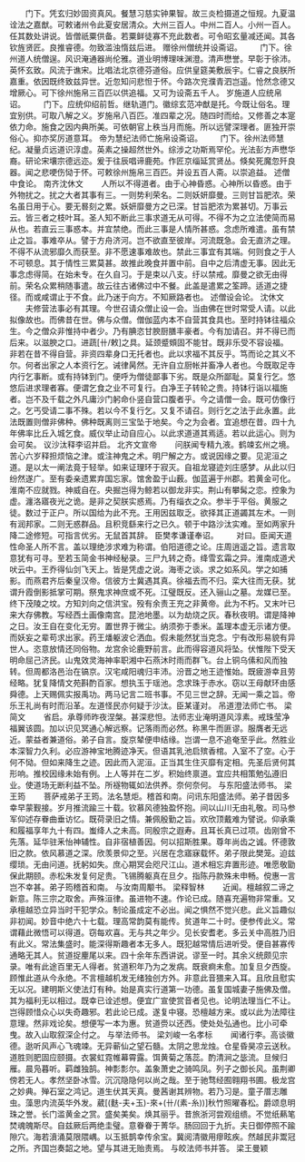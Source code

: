 <!-- { "loadSidebar": true } -->
　　门下。凭玄归妙固资真风。餐慧习慈实钟果智。故三炎检摄道之恒规。九夏温诠法之嘉猷。可敕诸州令此夏安居清众。大州三百人。中州二百人。小州一百人。任其数处讲说。皆僧祇粟供备。若粟鲜徒寡不充此数者。可令昭玄量减还闻。其各钦旌贤匠。良推睿德。勿致滥浊惰兹后进。
赠徐州僧统并设斋诏。
　　门下。徐州道人统僧逞。风识淹通器尚伦雅。道业明博理味渊澄。清声懋誉。早彰于徐沛。英怀玄致。风流于谯宋。比唱法北京德芬道俗。应供皇筵美敷辰宇。仁睿之良朕所嘉重。依因既终致兹异世。近忽知问悲怛于怀。今路次兖濮青泗岂遥。怆然念德又增厥心。可下徐州施帛三百匹以供追福。又可为设斋五千人。
岁施道人应统帛诏。
　　门下。应统仰绍前哲。继轨道门。徽综玄范冲猷是托。今既让俗名。理宜别供。可取八解之义。岁施帛八百匹。准四辈之况。随四时而给。又修善之本寔依力命。施食之因内典所美。可依朝官上秩当月而施。所以远譬深理者。匪独开崇俗心。抑亦奖厉道意耳。
帝为慧纪法师亡施帛设斋诏。
　　门下。徐州法师慧纪。凝量贞远道识淳虚。英素之操超然世外。综涉之功斯焉罕伦。光法彭方声懋华裔。研论宋壤宗德远迩。爰于往辰唱谛鹿苑。作匠京缁延赏贤丛。倏矣死魔忽歼良器。闻之悲哽伤恸于怀。可敕徐州施帛三百匹。并设五百人斋。以崇追益。
述僧中食论。
南齐沈休文
　　人所以不得道者。由于心神昏惑。心神所以昏惑。由于外物扰之。扰之大者其事有三。一则势利荣名。二则妖妍靡曼。三则甘旨肥浓。荣名虽日用于心。要无晷刻之累。妖妍靡曼方之已深。甘旨肥浓为累甚切。万事云云。皆三者之枝叶耳。圣人知不断此三事求道无从可得。不得不为之立法使简而易从也。若直云三事惑本。并宜禁绝。而此三事是人情所甚惑。念虑所难遣。虽有禁止之旨。事难卒从。譬于方舟济河。岂不欲直至彼岸。河流既急。会无直济之理。不得不从流邪靡久而获至。非不愿速事难故也。禁此三事宜有其端。何则食之于人不可顿息。其于情性三累莫甚。故推此晚食并置中前。自中之后清虚无事。因此无事念虑得简。在始未专。在久自习。于是束以八支。纡以禁戒。靡曼之欲无由得前。荣名众累稍随事遣。故云往古诸佛过中不餐。此盖是遣累之筌蹄。适道之捷径。而或咸谓止于不食。此乃迷于向方。不知厥路者也。
述僧设会论。
沈休文
　　夫修营法事必有其理。今世召请众僧止设一会。当由佛在世时常受人请。以此拟像故也。而佛昔在世。佛与众僧。僧伽蓝内本不自营其食具也。至时持钵往福众生。今之僧众非惟持中者少。乃有腆恣甘腴厨膳丰豪者。今有加请召。并不得已而后来。以滋腴之口。进蔬[卄/敕]之具。延颈蹙頞固不能甘。既非乐受不容设福。非若在昔不得自营。非资四辈身口无托者也。此以求福不其反乎。笃而论之其义不尔。何者出家之人本资行乞。诫律昺然。无许自立厨帐并畜净人者也。今既取足寺内行乞事断。或有持钵到门。便呼为僧徒鄙事下劣。既是众所鄙耻。莫复行乞。悠悠后进求理者寡。便谓乞食之业不可复行。白净王子转轮之贵。持钵行诣以福施者。岂不及千载之外凡庸沙门躬命仆竖自营口腹者乎。今之请僧一会。既可仿像行之。乞丐受请二事不殊。若以今不复行乞。又复不请召。则行乞之法于此永置。此法既置则僧非佛种。佛种既离则三宝坠于地矣。今之为会者。宜追想在昔。四十九年佛率比丘入城乞食。威仪举止动自应心。以此求道道其焉适。若以此运心。则为会可矣。
议沙汰释李诏并启。
北齐文宣帝
　　问朕闻专精九液。鹤竦玄州之境。苦心六岁释担烦恼之津。或注神鬼之术。明尸解之方。或说因缘之要。见泥洹之道。是以太一阐法竟于轻举。如来证理环于寂灭。自祖龙寝迹刘庄感梦。从此以归纷然遂广。至有委亲遗累弃国忘家。馆舍盈于山薮。伽蓝遍于州郡。若黄金可化。淮南不应就戮。神威自在。央掘岂得为鲸若以御龙非实。荆山有攀髯之恋。控象为虚。瀍洛寤夜光之诡。是非之契朕实惑焉。乃有缁衣之众。参半于平俗。黄服之徒。数过于正户。所以国给为此不充。王用因兹取乏。欲择其正道蠲其左术。一则有润邦家。二则无惑群品。且积竞繇来行之已久。顿于中路沙汰实难。至如两家升降二途修短。可指言优劣。无鼠首其辞。
臣樊孝谦谨奉诏。
　　对曰。臣闻天道性命圣人所不言。盖以理绝涉求难为称谓。伯阳道德之论。庄周逍遥之旨。遗言取意犹有可寻。至若玉简金书神经秘录。三尸九转之奇。绛雪玄霜之异。淮南成道犬吠云中。王乔得仙剑飞天上。皆是凭虚之说。海枣之谈。求之如系风。学之如捕影。而燕君齐后秦皇汉帝。信彼方士冀遇其真。徐福去而不归。栾大往而无获。犹谓升霞倒影抵掌可期。祭鬼求神庶或不死。江璧既反。还入骊山之墓。龙媒已至。终下茂陵之坟。方知刘向之信洪宝。殁有余责王充之非黄帝。此为不朽。又末叶已来大存佛教。写经西土画像南宫。昆池地墨。以为劫烧之灰。春秋夜明。谓是降神之日。汝王自在变化无穷。置世界于微尘。纳须弥于黍米。盖理本虚无示诸方便。而妖妄之辈苟求出家。药王燔躯波仑洒血。假未能然犹当克念。宁有改形易貌有异世人。恣意放情还同俗物。龙宫余论鹿野前言。此而得容道风将坠。伏惟陛下受天明命屈己济民。山鬼效灵海神率职湘中石燕沐时雨而群飞。台上铜乌傃和风而独转。但周都洛邑治在镐京。汉宅咸阳魂归丰沛。汾晋之地王迹惟始。既疲游幸且劳经略。犹复降情文苑斟酌百家。想执玉于瑶池。念求珠于赤水。窃以王母献环由感舜德。上天赐佩实报禹功。两马记言二班书事。不见三世之辞。无闻一乘之旨。帝乐王礼尚有时而沿革。左道怪民亦何疑于沙汰。臣某谨对。
吊道澄法师亡书。
梁简文
　　省启。承尊师昨夜涅槃。甚深悲怛。法师志业淹明道风淳素。戒珠莹净福翼该圆。加以识见冥通心解远察。记落雨而必然。称黑牛而匪谬。服膺者无远近。蒙益者兼道俗。弟子自言。旋京辇便申结缘。岂谓一息不追奄至乎此。然胜业本深智力久利。必应游神宝地腾迹净天。但语其乳池启殡香棺。入室不了空。心于何不恸。但如来降生之迹。因此而入泥洹。正当其生住灭靡有定相。先圣后贤何其形响。推校因缘未始有例。上人等并在二岁。积始终禀道。宜应共相策勉弘遵旧业。使道场无断利益不坠。所襚物辄如法供养。奈何奈何。
与东阳盛法师书。
梁王筠
　　菩萨戒弟子王筠。法名慧炬。稽首和南。问讯东阳盛法师。弟子昔因多幸早蒙觐接。岁月推流踰三十载。钦慕风德独盈怀抱。间以山川无由礼敬。司马参军仰述存眷曲垂访忆。既荷录旧之情。兼佩殷勤之旨。欢欣顶戴难为譬说。仰承乘和履福享年九十有四。蚩绛人之未高。同殷宗之遐寿。且耳长真已过项。齿刚曾不先落。延华驻釆怡神辅性。自非宿植善因。何以招斯胜果。尊年尚齿之诚。怀德敦旧之款。依风慕道之深。欣羡景仰之至。兴居在念寤寐载怀。弟子限此樊笼。迫兹缨琐。无由问道。抚躬如失。庶心期冥会咫尺江山。道术相忘弃置形迹。唯愿敬勖保此期颐。赤松朱发复何足贵。飞锡腾躯真在旦夕。指陈丹款殊未申畅。傥惠一言岂不幸甚。弟子筠稽首和南。
与汝南周颙书。
梁释智林
　　近闻。檀越叙二谛之新意。陈三宗之取舍。声殊洹律。虽进物不速。作论已成。随喜充遍物非常重。又承檀越恐立异当时干犯学众。制论虽成定不必出。闻之惧然不觉兴悲。此义旨趣似非初闻。妙音中绝六十七载。理高常韵莫有能传。贫道年二十时。便参传此义。常谓藉此微悟可以得道。窃每欢喜。无与共之年少。见长安耆老。多云关中高胜乃旧有此义。常法集盛时。能深得斯趣者本无多人。既犯越常情后进听受。便自甚寡传通略无其人。贫道捉麈尾以来。四十余年东西讲说。谬至一时。其余义统颇见宗录。唯有此途百里无人得者。贫道积年乃为之发病。既衰痾未愈。加复旦夕西旋。顾惟此道从今永绝。不言檀越机发无绪独创方外。非意此音猥来入耳。且欣且慰实无以况。建明斯义使法灯有种。始是真实行道第一功德。虽复国城妻子施佛及僧。其为福利无以相过。既幸已诠述想。便宜广宣使赏音者见也。论明法理当仁不让。岂得顾惜众心以失奇趣邪。若此论已成。遂复中寝。恐檀越方来。或以此为法障往意理。然非戏论矣。想便写一本为惠。贫道赍以还西。使处处弘通也。比小可牵曳。故入山取叙深企付之。
与举法师书。
梁刘峻一名孝标
　　闻诸行李。高谈徽德。逖听风声心飞魂竦。无异蕲仙之望石髓。太阴之思龙烛。仓星昏昊凉云送秋。道胜则肥固应颐摄。衣裳虹霓帷幕霄露。饵黄菊之落蕊。酌清涧之毖流。旦候归雁。晨凫暮听。羁雌独鹄。神彯彯尔。盖象萧史之骑鸣凤。列子之御长风。虽荆卿傍若无人。孝然坚卧冰雪。沉沉隐隐何以尚之哉。至于驰骛经囿翱翔书圃。极龙宫之妙典。殚石室之鸿记。道生伏其天真。曼茜谢其辨物。若乃习是。童子厝志雕虫。藻思内流英华外发。葳[(麩-夫+玉)-來+(卄/(素-糸))]秋竹照曜春松。爵颂息明珠之誉。长门滥黄金之赏。盛矣美矣。焕其丽乎。昔旅浙河尝观组缋。不觉纸爇笔焚魂魄斯尽。自兹厥后两绝圭璧。意眷眷于菁华。肠回回于九折。夫日御停照不踰隙穴。海若濆涌莫限隈嵎。以玉抵鹊幸传余宝。冀阅清徽用瘳眩疾。然越民非鬻冠之所。齐国岂奏韶之地。望与其进无贻责焉。
与皎法师书并答。
梁王曼颖
